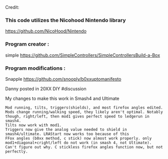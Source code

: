 Credit:

### This code utilizes the Nicohood Nintendo library

https://github.com/NicoHood/Nintendo


### Program creator :

simple https://github.com/SimpleControllers/SimpleControllersBuild-a-Box

### Program modifications : 

Snapple https://github.com/snooply/b0xxuptomanifesto

Danny posted in 20XX DIY #discussion

My changes to make this work in Smash4 and Ultimate

    Mod running, tilts, triggers(shields), and most firefox angles edited.
    Mods change running/walking speed, they likely aren't optimal. Notably though, right/left, then mod1 gives perfect speed to ledgerun in smash4.
    Tilts now work with mod1.
    Triggers now give the analog value needed to shield in smash4/ultimate. LRAStart now works too because of this
    FFox angles (b0xx method, c stick) now almost work properly. only mod1+diagonal+cright/left do not work (in smash 4, not Ultimate). Can't figure out why. C stickless firefox angles function now, but not perfectly.
